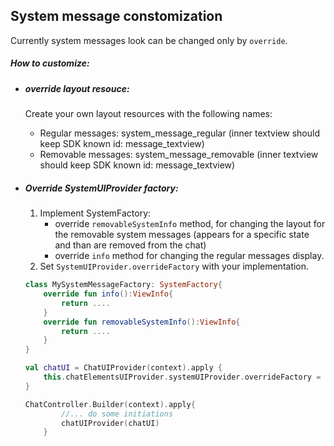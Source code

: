 ## System message constomization
Currently system messages look can be changed only by `override`.
##### How to customize:
  - ##### override layout resouce:
    Create your own layout resources with the following names:   
    - Regular messages: system_message_regular (inner textview should keep SDK known id: message_textview)
    - Removable messages: system_message_removable (inner textview should keep SDK known id: message_textview)

  - ##### Override SystemUIProvider factory:
    1. Implement SystemFactory: 
        - override `removableSystemInfo` method, for changing the layout for the removable system messages (appears for a specific state and than are removed from the chat)
        - override `info` method for changing the regular messages display.
    2. Set `SystemUIProvider.overrideFactory` with your implementation.

    ```kotlin
    class MySystemMessageFactory: SystemFactory{
        override fun info():ViewInfo{
            return ....
        }
        override fun removableSystemInfo():ViewInfo{
            return ....
        }
    }
    
    val chatUI = ChatUIProvider(context).apply {
        this.chatElementsUIProvider.systemUIProvider.overrideFactory = mySystemMessageFactory
    }

    ChatController.Builder(context).apply{
            //... do some initiations
            chatUIProvider(chatUI)
        }
    ```